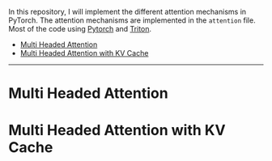 In this repository, I will implement the different attention mechanisms in PyTorch. The attention mechanisms are implemented in the `attention` file. Most of the code using [Pytorch](https://pytorch.org/) and [Triton](https://triton-lang.org/main/index.html).

<!-- @import "[TOC]" {cmd="toc" depthFrom=1 depthTo=6 orderedList=false} -->

- [Multi Headed Attention](#multi-headed-attention)
- [Multi Headed Attention with KV Cache](#multi-headed-attention-with-kv-cache)

---

# Multi Headed Attention

# Multi Headed Attention with KV Cache
